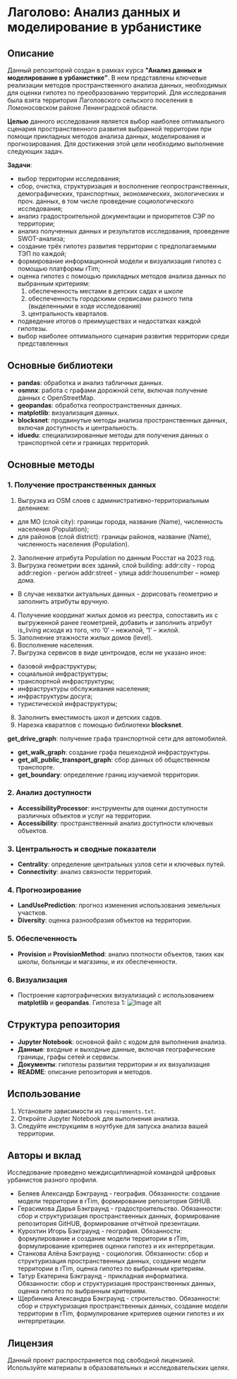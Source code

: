 # Лаголово: Анализ данных и моделирование в урбанистике


## Описание
Данный репозиторий создан в рамках курса **"Анализ данных и моделирование в урбанистике"**. В нем представлены ключевые реализации методов пространственного анализа данных, необходимых для оценки гипотез по преобразованию территорий. 
Для исследования была взята территория Лаголовского сельского поселения в Ломоносовском районе Ленинградской области. 

**Целью** данного исследования является выбор наиболее оптимального сценария пространственного развития выбранной территории при помощи прикладных методов анализа данных, моделирования и прогнозирования. 
Для достижения этой цели необходимо выполнение следующих задач.

**Задачи**:
- выбор территории исследования;
- сбор, очистка, структуризация и восполнение геопространственных, демографических, транспортных, экономических, экологических и проч. данных, в том числе проведение социологического исследования;
- анализ градостроительной документации и приоритетов СЭР по территории;
- анализ полученных данных и результатов исследования, проведение SWOT-анализа;
- создание трёх гипотез развития территории с предполагаемыми ТЭП по каждой;
- формирование информационной модели и визуализация гипотез с помощью платформы rTim;
- оценка гипотез с помощью прикладных методов анализа данных по выбранным критериям:
  1) обеспеченность местами в детских садах и школе
  2) обеспеченность городскими сервисами разного типа (выделенными в ходе исследования)
  3) центральность кварталов.
- подведение итогов о преимуществах и недостатках каждой гипотезы.
- выбор наиболее оптимального сценария развития территории среди представленных

## Основные библиотеки
- **pandas**: обработка и анализ табличных данных.
- **osmnx**: работа с графами дорожной сети, включая получение данных с OpenStreetMap.
- **geopandas**: обработка геопространственных данных.
- **matplotlib**: визуализация данных.
- **blocksnet**: продвинутые методы анализа пространственных данных, включая доступность и центральность.
- **iduedu**: специализированные методы для получения данных о транспортной сети и границах территорий.

## Основные методы

### 1. Получение пространственных данных
1. Выгрузка из OSM слоев с административно-территориальным делением:
- для МО (слой city): границы города, название (Name), численность населения (Population);
- для районов (слой district): границы районов, название (Name), численность населения (Population).
2. Заполнение атрибута Population по данным Росстат на 2023 год.
3. Выгрузка геометрии всех зданий, слой building:
  addr:city - город
  addr:region - регион
  addr:street - улица
  addr:housenumber – номер дома.
  * В случае нехватки актуальных данных - дорисовать геометрию и заполнить атрибуты вручную.
4. Получение координат жилых домов из реестра, сопоставить их с выгруженной ранее геометрией, добавить и заполнить атрибут is_living исходя из того, что
‘0’ – нежилой, ‘1’ – жилой.
5. Заполнение этажности жилых домов (level).
6. Восполнение населения.
7. Выгрузка сервисов в виде центроидов, если не указано иное:
- базовой инфраструктуры;
- социальной инфраструктуры;
- транспортной инфраструктуры;
- инфраструктуры обслуживания населения;
- инфраструктуры досуга;
- туристической инфраструктуры;
8. Заполнить вместимость школ и детских садов.
9. Нарезка кваратлов с помощью библиотеки **blocksnet**.

**get_drive_graph**: получение графа транспортной сети для автомобилей.
- **get_walk_graph**: создание графа пешеходной инфраструктуры.
- **get_all_public_transport_graph**: сбор данных об общественном транспорте.
- **get_boundary**: определение границ изучаемой территории.

### 2. Анализ доступности
- **AccessibilityProcessor**: инструменты для оценки доступности различных объектов и услуг на территории.
- **Accessibility**: пространственный анализ доступности ключевых объектов.

### 3. Центральность и сводные показатели
- **Centrality**: определение центральных узлов сети и ключевых путей.
- **Connectivity**: анализ связности территорий.

### 4. Прогнозирование
- **LandUsePrediction**: прогноз изменения использования земельных участков.
- **Diversity**: оценка разнообразия объектов на территории.

### 5. Обеспеченность
- **Provision** и **ProvisionMethod**: анализ плотности объектов, таких как школы, больницы и магазины, и их обеспеченности.

### 6. Визуализация
- Построение картографических визуализаций с использованием **matplotlib** и **geopandas**.
Гипотеза 1:
![Image alt](https://github.com/{lavande-epices}/{lagolowo}/raw/{master}/{docs}/{hyp1}/2.1.png)

## Структура репозитория
- **Jupyter Notebook**: основной файл с кодом для выполнения анализа.
- **Данные**: входные и выходные данные, включая географические границы, графы сетей и сервисы.
- **Документы**: гипотезы развития территории и их визуализация
- **README**: описание репозитория и методов.

## Использование
1. Установите зависимости из `requirements.txt`.
2. Откройте Jupyter Notebook для выполнения анализа.
3. Следуйте инструкциям в ноутбуке для запуска анализа вашей территории.

## Авторы и вклад
Исследование проведено междисциплинарной командой цифровых урбанистов разного профиля.
- Беляев Александр
   Бэкграунд - география.
    Обязанности: создание модели территории в rTim, формирование репозитория GitHUB.
- Герасимова Дарья
   Бэкграунд - градостроительство.
     Обязанности: сбор и структуризация пространственных данных, формирование репозитория GitHUB, формирование отчётной презентации.
- Курохтин Игорь
   Бэкграунд - география.
    Обязанности: формулирование и создание модели территории в rTim, формулирование критериев оценки гипотез и их интерпретации.
- Станкова Алёна
   Бэкграунд - социология.
    Обязанности: сбор и структуризация пространственных данных, создание модели территории в rTim, оценка гипотез по выбранным критериям. 
- Татур Екатерина
   Бэкграунд - прикладная информатика.
    Обязанности: сбор и структуризация пространственных данных, оценка гипотез по выбранным критериям. 
- Щербинина Александра
   Бэкграунд - строительство.
    Обязанности: сбор и структуризация пространственных данных, создание модели территории в rTim, формулирование критериев оценки гипотез и их интерпретации.

## Лицензия
Данный проект распространяется под свободной лицензией. Используйте материалы в образовательных и исследовательских целях.
